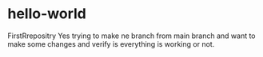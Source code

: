 # hello-world
FirstRrepositry
Yes trying to make ne branch from main branch and want to make some changes and verify is everything is working or not.
